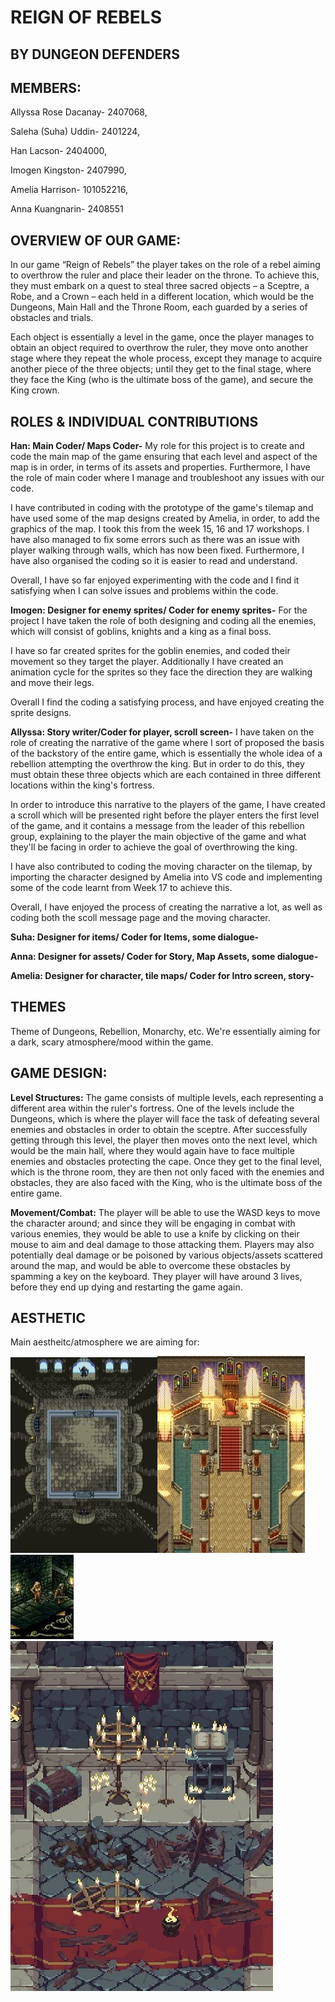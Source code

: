 # REIGN OF REBELS

## BY DUNGEON DEFENDERS
## MEMBERS: 
Allyssa Rose Dacanay- 2407068, 

Saleha (Suha) Uddin- 2401224, 

Han Lacson- 2404000, 

Imogen Kingston- 2407990, 

Amelia Harrison- 101052216,

Anna Kuangnarin- 2408551

## OVERVIEW OF OUR GAME: 
 In our game “Reign of Rebels” the player takes on the role of a rebel aiming to overthrow the ruler and place their leader on the throne. To achieve this, they must embark on a quest to steal three sacred objects – a Sceptre, a Robe, and a Crown – each held in a different location, which would be the Dungeons, Main Hall and the Throne Room, each guarded by a series of obstacles and trials. 

Each object is essentially a level in the game, once the player manages to obtain an object required to overthrow the ruler, they move onto another stage where they repeat the whole process, except they manage to acquire another piece of the three objects; until they get to the final stage, where they face the King (who is the ultimate boss of the game), and secure the King crown.

## ROLES & INDIVIDUAL CONTRIBUTIONS
**Han: Main Coder/ Maps Coder-**
My role for this project is to create and code the main map of the game ensuring that each level and aspect of the map is in order, in terms of its assets and properties. Furthermore, I have the role of main coder where I manage and troubleshoot any issues with our code.

I have contributed in coding with the prototype of the game's tilemap and have used some of the map designs created by Amelia, in order, to add the graphics of the map. I took this from the week 15, 16 and 17 workshops. I have also managed to fix some errors such as there was an issue with player walking through walls, which has now been fixed. Furthermore, I have also organised the coding so it is easier to read and understand. 

Overall, I have so far enjoyed experimenting with the code and I find it satisfying when I can solve issues and problems within the code. 

**Imogen: Designer for enemy sprites/ Coder for enemy sprites-** 
For the project I have taken the role of both designing and coding all the enemies, which will consist of goblins, knights and a king as a final boss.

I have so far created sprites for the goblin enemies, and coded their movement so they target the player. Additionally I have created an animation cycle for the sprites so they face the direction they are walking and move their legs.

Overall I find the coding a satisfying process, and have enjoyed creating the sprite designs.

**Allyssa: Story writer/Coder for player, scroll screen-**
I have taken on the role of creating the narrative of the game where I sort of proposed the basis of the backstory of the entire game, which is essentially the whole idea of a rebellion attempting the overthrow the king. But in order to do this, they must obtain these three objects which are each contained in three different locations within the king's fortress. 

In order to introduce this narrative to the players of the game, I have created a scroll which will be presented right before the player enters the first level of the game, and it contains a message from the leader of this rebellion group, explaining to the player the main objective of the game and what they'll be facing in order to achieve the goal of overthrowing the king. 

I have also contributed to coding the moving character on the tilemap, by importing the character designed by Amelia into VS code and implementing some of the code learnt from Week 17 to achieve this. 

Overall, I have enjoyed the process of creating the narrative a lot, as well as coding both the scoll message page and the moving character.

**Suha: Designer for items/ Coder for Items, some dialogue-**


**Anna: Designer for assets/ Coder for Story, Map Assets, some dialogue-**


**Amelia: Designer for character, tile maps/ Coder for Intro screen, story-**


## THEMES
Theme of Dungeons, Rebellion, Monarchy, etc. We're essentially aiming for a dark, scary atmosphere/mood within the game. 

## GAME DESIGN: 
**Level Structures:** The game consists of multiple levels, each representing a different area within the ruler's fortress. One of the levels include the Dungeons, which is where the player will face the task of defeating several enemies and obstacles in order to obtain the sceptre. After successfully getting through this level, the player then moves onto the next level, which would be the main hall, where they would again have to face multiple enemies and obstacles protecting the cape. Once they get to the final level, which is the throne room, they are then not only faced with the enemies and obstacles, they are also faced with the King, who is the ultimate boss of the entire game. 

**Movement/Combat:** The player will be able to use the WASD keys to move the character around; and since they will be engaging in combat with various enemies, they would be able to use a knife by clicking on their mouse to aim and deal damage to those attacking them. Players may also potentially deal damage or be poisoned by various objects/assets scattered around the map, and would be able to overcome these obstacles by spamming a key on the keyboard. They player will have around 3 lives, before they end up dying and restarting the game again. 

## AESTHETIC
Main aestheitc/atmosphere we are aiming for: 

![alt text](6f6aba4c807b10ab27570b107770467f.jpg)![alt text](7645480e38e89d7ac0f628dd58a90df2.jpg)![alt text](c4b7c016e4fd3f1addbb42f500652b15.jpg)![alt text](663095e4edd081ec75a959e4155a0d35.jpg) 
